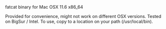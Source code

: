 fatcat binary for Mac OSX 11.6 x86_64

Provided for convenience, might not work on different OSX versions. Tested on BigSur / Intel. To use, copy to a location on your path (/usr/local/bin).
